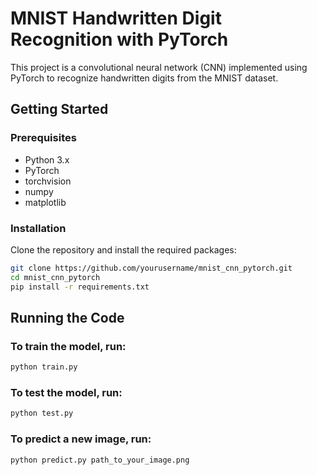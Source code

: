 # MNIST Handwritten Digit Recognition with PyTorch

This project is a convolutional neural network (CNN) implemented using PyTorch to recognize handwritten digits from the MNIST dataset.

## Getting Started

### Prerequisites

- Python 3.x
- PyTorch
- torchvision
- numpy
- matplotlib

### Installation

Clone the repository and install the required packages:

```bash
git clone https://github.com/yourusername/mnist_cnn_pytorch.git
cd mnist_cnn_pytorch
pip install -r requirements.txt
```

## Running the Code

### To train the model, run:

```bash
python train.py
```

### To test the model, run:

```bash
python test.py
```

### To predict a new image, run:

```bash
python predict.py path_to_your_image.png
```
